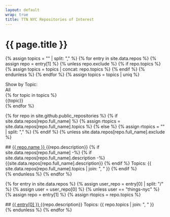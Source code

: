 ```yaml
---
layout: default
wrap: true
title: TTN NYC Repositories of Interest
---
```

# {{ page.title }}

{% assign topics = "" | split: "," %}
{% for entry in site.data.repos %}
  {% assign repo = entry[1] %}
  {% unless repo.exclude %}
  {% if   repo.topics %}
    {% assign topics = topics | concat: repo.topics %}
  {% endif %}
  {% endunless %}
{% endfor %}
{% assign topics = topics | uniq %}

<div class="filter-box">
  Show by Topic:
  <div id="show-all">All</div>
{% for topic in topics %}
  <div id="show-{{topic}}">{{topic}}</div>
{% endfor %}
</div>

<!-- Loop through Things-NYC repositories -->
{% for repo in site.github.public_repositories %}
  {% if site.data.repos[repo.full_name] %}
    {% assign rtopics = site.data.repos[repo.full_name].topics %}
  {% else %}
    {% assign rtopics = "" | split: "," %}
  {% endif %}
{% unless site.data.repos[repo.full_name].exclude %}
  <div class="post{% for topic in rtopics %} topic-{{ topic }}{% endfor %}" markdown="1">
## <a href="{{ repo.html_url}}" target=_blank>{{ repo.name }} <i class="fa fa-external-link"></i></a>
    {{repo.description}}
    {% if site.data.repos[repo.full_name] -%}
      {% if site.data.repos[repo.full_name].description -%}
        {{site.data.repos[repo.full_name].description}}
      {% endif %}
Topics: {{ site.data.repos[repo.full_name].topics | join: ", " }}
    {% endif %}
  </div>
{% endunless %}
{% endfor %}

<!-- Loop through selected external repositories -->
{% for entry in site.data.repos %}
  {% assign user_repo = entry[0] | split: "/" %}
  {% assign user = user_repo[0] %}
  {% unless user == "things-nyc" %}
    {% assign repo = entry[1] %}
    {% assign rtopics = repo.topics %}
  <div class="post{% for topic in rtopics %} topic-{{ topic }}{% endfor %}" markdown="1">
## <a href="{{ repo.html_url}}" target=_blank>{{ entry[0] }} <i class="fa fa-external-link"></i></a>
    {{repo.description}}
Topics: {{ repo.topics | join: ", " }}
  </div>
  {% endunless %}
{% endfor %}

<script>
function setVisibility(name, vis) {
  [].forEach.call(document.getElementsByClassName(name), function (el) {
    el.style.display = vis;
  });
}
function hideAll() { setVisibility("post", "none") }
function showAll() { setVisibility("post", "block") }
function showCategory(category) {
  hideAll();
  setVisibility(category, "block");
}
document.getElementById("show-all").addEventListener("click",showAll,false);
{% for topic in topics %}
document.getElementById("show-{{ topic }}").addEventListener("click",function(e) { showCategory("topic-{{ topic }}"); }, false);
{% endfor %}
</script>
